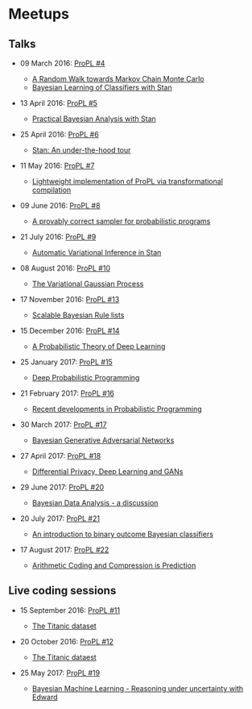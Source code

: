 # Meetups

## Talks
- 09 March 2016: [ProPL #4](http://www.meetup.com/Toronto-Probabilistic-Programming-Meetup/events/229134538/)
  - [A Random Walk towards Markov Chain Monte Carlo](https://github.com/stevenmpostma/mcmc/blob/3627b5429d9599929a3e02b961be6f68479a42b8/ARandomWalktoMCMC.pdf)
  - [Bayesian Learning of Classifiers with Stan](/talks/2016/04_02__Bayesian_Learning_of_Classifiers_with_Stan__Torsten_Scholak/)

- 13 April 2016: [ProPL #5](http://www.meetup.com/Toronto-Probabilistic-Programming-Meetup/events/229282081/)
  - [Practical Bayesian Analysis with Stan](/talks/2016/04_13_Practical_Bayesian_Analysis_with_Stan/README.md)

- 25 April 2016: [ProPL #6](http://www.meetup.com/Toronto-Probabilistic-Programming-Meetup/events/230354860/)
  - [Stan: An under-the-hood tour](/talks/2016/04_25_Stan_An_under-the-hood_tour/)

- 11 May 2016: [ProPL #7](http://www.meetup.com/Toronto-Probabilistic-Programming-Meetup/events/229910295/)
  - [Lightweight implementation of ProPL via transformational compilation](/talks/2016/05_11_Lightweight_implementation_of_ProPL_via_transformational_compilation/README.md)

- 09 June 2016: [ProPL #8](http://www.meetup.com/Toronto-Probabilistic-Programming-Meetup/events/229969968/)
  - [A provably correct sampler for probabilistic programs](/talks/2016/06_09_A_provably_correct_sampler_for_probabilistic_programs/README.md)

- 21 July 2016: [ProPL #9](http://www.meetup.com/Toronto-Probabilistic-Programming-Meetup/events/231688927/)
  - [Automatic Variational Inference in Stan](/talks/2016/07_21_Automatic_Variational_Inference_in_Stan/README.md)

- 08 August 2016: [ProPL #10](http://www.meetup.com/Toronto-Probabilistic-Programming-Meetup/events/231728607/)
  - [The Variational Gaussian Process](/talks/2016/08_18_Variational_Gaussian_Process/README.md)

- 17 November 2016: [ProPL #13](https://www.meetup.com/Toronto-Probabilistic-Programming-Meetup/events/234388980/)
  - [Scalable Bayesian Rule lists](/talks/2016/11_17_bayesian_rule_lists/README.md)

- 15 December 2016: [ProPL #14](https://www.meetup.com/Toronto-Probabilistic-Programming-Meetup/events/233112645/)
  - [A Probabilistic Theory of Deep Learning](/talks/2016/12_15_A_Probabilistic_Theory_of_Deep_Learning/README.md)

- 25 January 2017: [ProPL #15](https://www.meetup.com/Toronto-Probabilistic-Programming-Meetup/events/236693234/)
  - [Deep Probabilistic Programming](/talks/2017/01_25_Deep_Probabilistic_Programming/README.md)

- 21 February 2017: [ProPL #16](https://www.meetup.com/Toronto-Probabilistic-Programming-Meetup/events/236335784/)
  - [Recent developments in Probabilistic Programming](/talks/2017/02_21_Recent_developments_in_Probabilistic_Programming/README.md)

- 30 March 2017: [ProPL #17](https://www.meetup.com/Toronto-Probabilistic-Programming-Meetup/events/236861513/)
  - [Bayesian Generative Adversarial Networks](/talks/2017/03_30_Bayesian_Generative_Adversarial_Networks/README.md)

- 27 April 2017: [ProPL #18](https://www.meetup.com/Toronto-Probabilistic-Programming-Meetup/events/238802040/)
  - [Differential Privacy, Deep Learning and GANs](/talks/2017/04_27_Differential_Privacy_Deep_Learning_and_GANs/README.md)

- 29 June 2017: [ProPL #20](https://www.meetup.com/Toronto-Probabilistic-Programming-Meetup/events/240283490/)
  - [Bayesian Data Analysis - a discussion](/talks/2017/06_29_Bayesian_Data_Analysis/README.md)

- 20 July 2017: [ProPL #21](https://www.meetup.com/Toronto-Probabilistic-Programming-Meetup/events/240389537/)
  - [An introduction to binary outcome Bayesian classifiers](/talks/2017/07_20_An_introduction_to_binary_outcome_Bayesian_classifiers/README.md)

- 17 August 2017: [ProPL #22](https://www.meetup.com/Toronto-Probabilistic-Programming-Meetup/events/240389537/)
  - [Arithmetic Coding and Compression is Prediction](/talks/2017/08_17_Arithmetic_coding_and_compression_is_prediction/README.md)

## Live coding sessions

- 15 September 2016: [ProPL #11](http://www.meetup.com/Toronto-Probabilistic-Programming-Meetup/events/232240424/)
  - [The Titanic dataset](/live-coding/2016/09_15_Titanic_dataset/README.md)

- 20 October 2016: [ProPL #12](https://www.meetup.com/Toronto-Probabilistic-Programming-Meetup/events/234038437/)
  - [The Titanic dataest](/live-coding/2016/10_20_Titanic_dataset/README.md)

- 25 May 2017: [ProPL #19](https://www.meetup.com/Toronto-Probabilistic-Programming-Meetup/events/239557848/)
  - [Bayesian Machine Learning - Reasoning under uncertainty with Edward](/live-coding/2017/05_25_Bayesian_machine_learning/README.md)
